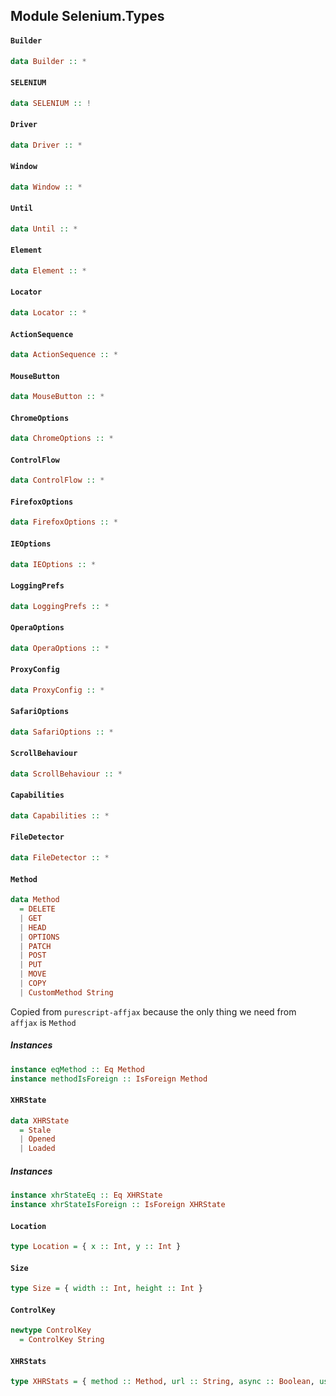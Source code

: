 ## Module Selenium.Types

#### `Builder`

``` purescript
data Builder :: *
```

#### `SELENIUM`

``` purescript
data SELENIUM :: !
```

#### `Driver`

``` purescript
data Driver :: *
```

#### `Window`

``` purescript
data Window :: *
```

#### `Until`

``` purescript
data Until :: *
```

#### `Element`

``` purescript
data Element :: *
```

#### `Locator`

``` purescript
data Locator :: *
```

#### `ActionSequence`

``` purescript
data ActionSequence :: *
```

#### `MouseButton`

``` purescript
data MouseButton :: *
```

#### `ChromeOptions`

``` purescript
data ChromeOptions :: *
```

#### `ControlFlow`

``` purescript
data ControlFlow :: *
```

#### `FirefoxOptions`

``` purescript
data FirefoxOptions :: *
```

#### `IEOptions`

``` purescript
data IEOptions :: *
```

#### `LoggingPrefs`

``` purescript
data LoggingPrefs :: *
```

#### `OperaOptions`

``` purescript
data OperaOptions :: *
```

#### `ProxyConfig`

``` purescript
data ProxyConfig :: *
```

#### `SafariOptions`

``` purescript
data SafariOptions :: *
```

#### `ScrollBehaviour`

``` purescript
data ScrollBehaviour :: *
```

#### `Capabilities`

``` purescript
data Capabilities :: *
```

#### `FileDetector`

``` purescript
data FileDetector :: *
```

#### `Method`

``` purescript
data Method
  = DELETE
  | GET
  | HEAD
  | OPTIONS
  | PATCH
  | POST
  | PUT
  | MOVE
  | COPY
  | CustomMethod String
```

Copied from `purescript-affjax` because the only thing we
need from `affjax` is `Method`

##### Instances
``` purescript
instance eqMethod :: Eq Method
instance methodIsForeign :: IsForeign Method
```

#### `XHRState`

``` purescript
data XHRState
  = Stale
  | Opened
  | Loaded
```

##### Instances
``` purescript
instance xhrStateEq :: Eq XHRState
instance xhrStateIsForeign :: IsForeign XHRState
```

#### `Location`

``` purescript
type Location = { x :: Int, y :: Int }
```

#### `Size`

``` purescript
type Size = { width :: Int, height :: Int }
```

#### `ControlKey`

``` purescript
newtype ControlKey
  = ControlKey String
```

#### `XHRStats`

``` purescript
type XHRStats = { method :: Method, url :: String, async :: Boolean, user :: Maybe String, password :: Maybe String, state :: XHRState }
```


